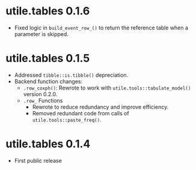 # utile.tables 0.1.6
* Fixed logic in `build_event_row_()` to return the reference table when a parameter is skipped.

# utile.tables 0.1.5
* Addressed `tibble::is.tibble()` depreciation.
* Backend function changes:
  - `.row_coxph()`: Rewrote to work with `utile.tools::tabulate_model()` version 0.2.0.
  - `.row_` Functions
    - Rewrote to reduce redundancy and improve efficiency.
    - Removed redundant code from calls of `utile.tools::paste_freq()`.

# utile.tables 0.1.4
* First public release
